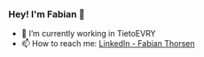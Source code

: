### Hey! I'm Fabian 👋

- 🔭 I’m currently working in TietoEVRY
- 📫 How to reach me: [LinkedIn - Fabian Thorsen](https://www.linkedin.com/in/fabian-thorsen-75591b113/)
